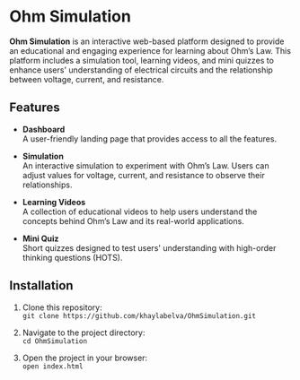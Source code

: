 # Ohm Simulation

**Ohm Simulation** is an interactive web-based platform designed to provide an educational and engaging experience for learning about Ohm’s Law. This platform includes a simulation tool, learning videos, and mini quizzes to enhance users' understanding of electrical circuits and the relationship between voltage, current, and resistance.

## Features

- **Dashboard**  
  A user-friendly landing page that provides access to all the features.

- **Simulation**  
  An interactive simulation to experiment with Ohm’s Law. Users can adjust values for voltage, current, and resistance to observe their relationships.

- **Learning Videos**  
  A collection of educational videos to help users understand the concepts behind Ohm’s Law and its real-world applications.

- **Mini Quiz**  
  Short quizzes designed to test users' understanding with high-order thinking questions (HOTS).

## Installation

1. Clone this repository:  
   `git clone https://github.com/khaylabelva/OhmSimulation.git`

2. Navigate to the project directory:  
   `cd OhmSimulation`

3. Open the project in your browser:  
   `open index.html`
